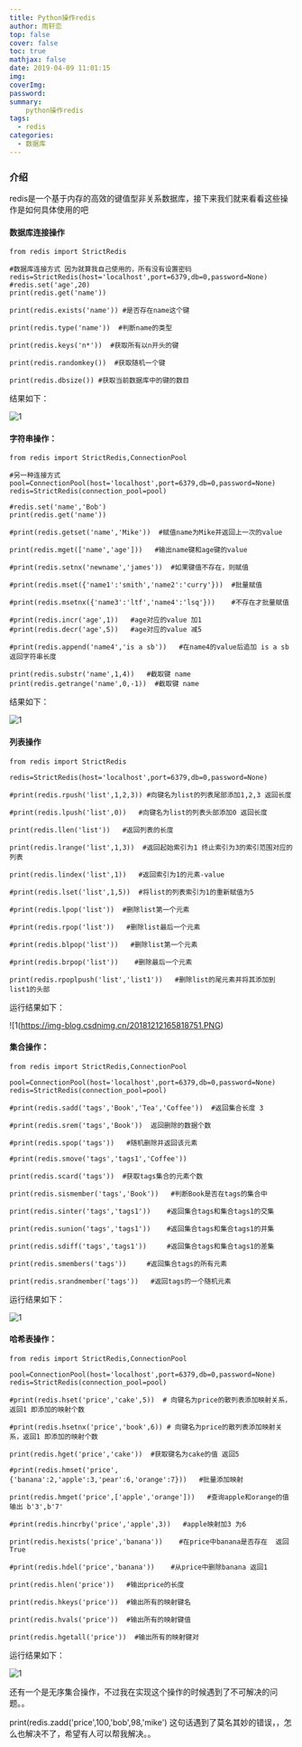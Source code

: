```yaml
---
title: Python操作redis
author: 雨轩恋
top: false
cover: false
toc: true
mathjax: false
date: 2019-04-09 11:01:15
img:
coverImg:
password:
summary:
    python操作redis
tags:
  - redis
categories:
  - 数据库
---
```


### 介绍
redis是一个基于内存的高效的键值型非关系数据库，接下来我们就来看看这些操作是如何具体使用的吧

#### 数据库连接操作
```
from redis import StrictRedis

#数据库连接方式 因为就算我自己使用的，所有没有设置密码
redis=StrictRedis(host='localhost',port=6379,db=0,password=None)
#redis.set('age',20)
print(redis.get('name'))

print(redis.exists('name')) #是否存在name这个键

print(redis.type('name'))  #判断name的类型

print(redis.keys('n*'))  #获取所有以n开头的键

print(redis.randomkey())  #获取随机一个键

print(redis.dbsize()) #获取当前数据库中的键的数目
```


结果如下：

​![1](https://img-blog.csdnimg.cn/2018121216552372.PNG)

#### 字符串操作：

```
from redis import StrictRedis,ConnectionPool

#另一种连接方式
pool=ConnectionPool(host='localhost',port=6379,db=0,password=None)
redis=StrictRedis(connection_pool=pool)

#redis.set('name','Bob')
print(redis.get('name'))

#print(redis.getset('name','Mike'))  #赋值name为Mike并返回上一次的value

print(redis.mget(['name','age']))   #输出name键和age键的value

#print(redis.setnx('newname','james'))  #如果键值不存在，则赋值

#print(redis.mset({'name1':'smith','name2':'curry'}))  #批量赋值

#print(redis.msetnx({'name3':'ltf','name4':'lsq'}))    #不存在才批量赋值

#print(redis.incr('age',1))   #age对应的value 加1
#print(redis.decr('age',5))   #age对应的value 减5

#print(redis.append('name4','is a sb'))   #在name4的value后追加 is a sb 返回字符串长度

print(redis.substr('name',1,4))   #截取键 name
print(redis.getrange('name',0,-1))  #截取键 name

```


结果如下：

​![1](https://img-blog.csdnimg.cn/2018121216571096.PNG)

#### 列表操作

```
from redis import StrictRedis

redis=StrictRedis(host='localhost',port=6379,db=0,password=None)

#print(redis.rpush('list',1,2,3)) #向键名为list的列表尾部添加1,2,3 返回长度

#print(redis.lpush('list',0))   #向键名为list的列表头部添加0 返回长度

print(redis.llen('list'))   #返回列表的长度

print(redis.lrange('list',1,3))  #返回起始索引为1 终止索引为3的索引范围对应的列表

print(redis.lindex('list',1))   #返回索引为1的元素-value

#print(redis.lset('list',1,5))  #将list的列表索引为1的重新赋值为5

#print(redis.lpop('list'))  #删除list第一个元素

#print(redis.rpop('list'))   #删除list最后一个元素

#print(redis.blpop('list'))   #删除list第一个元素

#print(redis.brpop('list'))    #删除最后一个元素

print(redis.rpoplpush('list','list1'))   #删除list的尾元素并将其添加到list1的头部
```

运行结果如下：

![1​(https://img-blog.csdnimg.cn/20181212165818751.PNG)

#### 集合操作：

```
from redis import StrictRedis,ConnectionPool

pool=ConnectionPool(host='localhost',port=6379,db=0,password=None)
redis=StrictRedis(connection_pool=pool)

#print(redis.sadd('tags','Book','Tea','Coffee'))  #返回集合长度 3

#print(redis.srem('tags','Book'))  返回删除的数据个数

#print(redis.spop('tags'))   #随机删除并返回该元素

#print(redis.smove('tags','tags1','Coffee'))

print(redis.scard('tags'))  #获取tags集合的元素个数

print(redis.sismember('tags','Book'))   #判断Book是否在tags的集合中

print(redis.sinter('tags','tags1'))    #返回集合tags和集合tags1的交集

print(redis.sunion('tags','tags1'))    #返回集合tags和集合tags1的并集

print(redis.sdiff('tags','tags1'))     #返回集合tags和集合tags1的差集

print(redis.smembers('tags'))     #返回集合tags的所有元素

print(redis.srandmember('tags'))   #返回tags的一个随机元素
```


运行结果如下：

​![1](https://img-blog.csdnimg.cn/20181212165939322.PNG)

#### 哈希表操作：

```
from redis import StrictRedis,ConnectionPool

pool=ConnectionPool(host='localhost',port=6379,db=0,password=None)
redis=StrictRedis(connection_pool=pool)

#print(redis.hset('price','cake',5))  # 向键名为price的散列表添加映射关系，返回1 即添加的映射个数

#print(redis.hsetnx('price','book',6)) # 向键名为price的散列表添加映射关系，返回1 即添加的映射个数

print(redis.hget('price','cake'))  #获取键名为cake的值 返回5

#print(redis.hmset('price',{'banana':2,'apple':3,'pear':6,'orange':7}))   #批量添加映射

print(redis.hmget('price',['apple','orange']))   #查询apple和orange的值 输出 b'3',b'7'

#print(redis.hincrby('price','apple',3))   #apple映射加3 为6

print(redis.hexists('price','banana'))    #在price中banana是否存在  返回True

#print(redis.hdel('price','banana'))    #从price中删除banana 返回1

print(redis.hlen('price'))   #输出price的长度

print(redis.hkeys('price'))  #输出所有的映射键名

print(redis.hvals('price'))  #输出所有的映射键值

print(redis.hgetall('price'))  #输出所有的映射键对
```


运行结果如下：

​![1](https://img-blog.csdnimg.cn/20181212170044107.PNG)

还有一个是无序集合操作，不过我在实现这个操作的时候遇到了不可解决的问题。。

print(redis.zadd('price',100,'bob',98,'mike') 这句话遇到了莫名其妙的错误，，怎么也解决不了，希望有人可以帮我解决。。